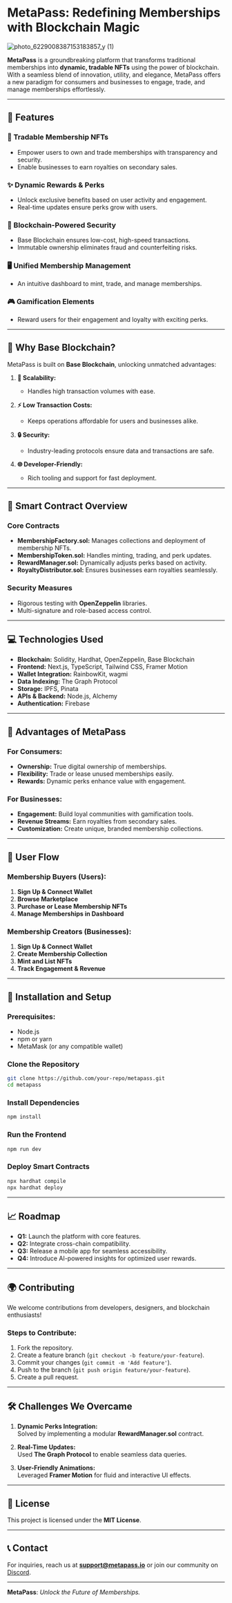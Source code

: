 # **MetaPass: Redefining Memberships with Blockchain Magic**  

![photo_6229008387153183857_y (1)](https://github.com/user-attachments/assets/d284ce01-abc4-4e8e-807a-0068ac6b62b9)

**MetaPass** is a groundbreaking platform that transforms traditional memberships into **dynamic, tradable NFTs** using the power of blockchain. With a seamless blend of innovation, utility, and elegance, MetaPass offers a new paradigm for consumers and businesses to engage, trade, and manage memberships effortlessly.  

---

## **🚀 Features**  

### **🌌 Tradable Membership NFTs**  
- Empower users to own and trade memberships with transparency and security.  
- Enable businesses to earn royalties on secondary sales.  

### **✨ Dynamic Rewards & Perks**  
- Unlock exclusive benefits based on user activity and engagement.  
- Real-time updates ensure perks grow with users.  

### **🔐 Blockchain-Powered Security**  
- Base Blockchain ensures low-cost, high-speed transactions.  
- Immutable ownership eliminates fraud and counterfeiting risks.  

### **🖥️ Unified Membership Management**  
- An intuitive dashboard to mint, trade, and manage memberships.  

### **🎮 Gamification Elements**  
- Reward users for their engagement and loyalty with exciting perks.  

---

## **💎 Why Base Blockchain?**  

MetaPass is built on **Base Blockchain**, unlocking unmatched advantages:  

1. **🚦 Scalability:**  
   - Handles high transaction volumes with ease.  

2. **⚡ Low Transaction Costs:**  
   - Keeps operations affordable for users and businesses alike.  

3. **🔒 Security:**  
   - Industry-leading protocols ensure data and transactions are safe.  

4. **🌐 Developer-Friendly:**  
   - Rich tooling and support for fast deployment.  

---

## **📜 Smart Contract Overview**  

### **Core Contracts**  
- **MembershipFactory.sol:** Manages collections and deployment of membership NFTs.  
- **MembershipToken.sol:** Handles minting, trading, and perk updates.  
- **RewardManager.sol:** Dynamically adjusts perks based on activity.  
- **RoyaltyDistributor.sol:** Ensures businesses earn royalties seamlessly.  

### **Security Measures**  
- Rigorous testing with **OpenZeppelin** libraries.  
- Multi-signature and role-based access control.  

---

## **💻 Technologies Used**  

- **Blockchain:** Solidity, Hardhat, OpenZeppelin, Base Blockchain  
- **Frontend:** Next.js, TypeScript, Tailwind CSS, Framer Motion  
- **Wallet Integration:** RainbowKit, wagmi  
- **Data Indexing:** The Graph Protocol  
- **Storage:** IPFS, Pinata  
- **APIs & Backend:** Node.js, Alchemy  
- **Authentication:** Firebase  

---

## **🌟 Advantages of MetaPass**  

### For Consumers:  
- **Ownership:** True digital ownership of memberships.  
- **Flexibility:** Trade or lease unused memberships easily.  
- **Rewards:** Dynamic perks enhance value with engagement.  

### For Businesses:  
- **Engagement:** Build loyal communities with gamification tools.  
- **Revenue Streams:** Earn royalties from secondary sales.  
- **Customization:** Create unique, branded membership collections.  

---

## **📖 User Flow**  

### **Membership Buyers (Users):**  
1. **Sign Up & Connect Wallet**  
2. **Browse Marketplace**  
3. **Purchase or Lease Membership NFTs**  
4. **Manage Memberships in Dashboard**  

### **Membership Creators (Businesses):**  
1. **Sign Up & Connect Wallet**  
2. **Create Membership Collection**  
3. **Mint and List NFTs**  
4. **Track Engagement & Revenue**  

---

## **📄 Installation and Setup**  

### **Prerequisites:**  
- Node.js  
- npm or yarn  
- MetaMask (or any compatible wallet)  

### **Clone the Repository**  
```bash  
git clone https://github.com/your-repo/metapass.git  
cd metapass  
```  

### **Install Dependencies**  
```bash  
npm install  
```  

### **Run the Frontend**  
```bash  
npm run dev  
```  

### **Deploy Smart Contracts**  
```bash  
npx hardhat compile  
npx hardhat deploy  
```  

---

## **📈 Roadmap**  

- **Q1:** Launch the platform with core features.  
- **Q2:** Integrate cross-chain compatibility.  
- **Q3:** Release a mobile app for seamless accessibility.  
- **Q4:** Introduce AI-powered insights for optimized user rewards.  

---

## **🌍 Contributing**  

We welcome contributions from developers, designers, and blockchain enthusiasts!  

### **Steps to Contribute:**  
1. Fork the repository.  
2. Create a feature branch (`git checkout -b feature/your-feature`).  
3. Commit your changes (`git commit -m 'Add feature'`).  
4. Push to the branch (`git push origin feature/your-feature`).  
5. Create a pull request.  

---

## **🛠️ Challenges We Overcame**  

1. **Dynamic Perks Integration:**  
   Solved by implementing a modular **RewardManager.sol** contract.  

2. **Real-Time Updates:**  
   Used **The Graph Protocol** to enable seamless data queries.  

3. **User-Friendly Animations:**  
   Leveraged **Framer Motion** for fluid and interactive UI effects.  

---

## **📜 License**  
This project is licensed under the **MIT License**.  

---

## **📞 Contact**  
For inquiries, reach us at **support@metapass.io** or join our community on [Discord](discord-link).  

---

**MetaPass**: *Unlock the Future of Memberships.*  
